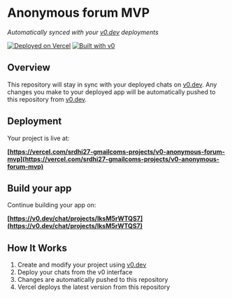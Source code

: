 # Anonymous forum MVP

*Automatically synced with your [v0.dev](https://v0.dev) deployments*

[![Deployed on Vercel](https://img.shields.io/badge/Deployed%20on-Vercel-black?style=for-the-badge&logo=vercel)](https://vercel.com/srdhi27-gmailcoms-projects/v0-anonymous-forum-mvp)
[![Built with v0](https://img.shields.io/badge/Built%20with-v0.dev-black?style=for-the-badge)](https://v0.dev/chat/projects/lksM5rWTQS7)

## Overview

This repository will stay in sync with your deployed chats on [v0.dev](https://v0.dev).
Any changes you make to your deployed app will be automatically pushed to this repository from [v0.dev](https://v0.dev).

## Deployment

Your project is live at:

**[https://vercel.com/srdhi27-gmailcoms-projects/v0-anonymous-forum-mvp](https://vercel.com/srdhi27-gmailcoms-projects/v0-anonymous-forum-mvp)**

## Build your app

Continue building your app on:

**[https://v0.dev/chat/projects/lksM5rWTQS7](https://v0.dev/chat/projects/lksM5rWTQS7)**

## How It Works

1. Create and modify your project using [v0.dev](https://v0.dev)
2. Deploy your chats from the v0 interface
3. Changes are automatically pushed to this repository
4. Vercel deploys the latest version from this repository